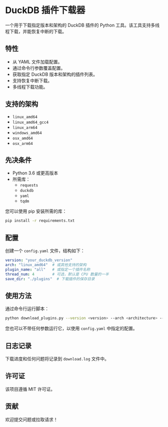 # DuckDB 插件下载器

一个用于下载指定版本和架构的 DuckDB 插件的 Python 工具。该工具支持多线程下载，并能恢复中断的下载。

## 特性

- 从 YAML 文件加载配置。
- 通过命令行参数覆盖配置。
- 获取指定 DuckDB 版本和架构的插件列表。
- 支持恢复中断下载。
- 多线程下载功能。

## 支持的架构

- `linux_amd64`
- `linux_amd64_gcc4`
- `linux_arm64`
- `windows_amd64`
- `osx_amd64`
- `osx_arm64`

## 先决条件

- Python 3.6 或更高版本
- 所需库：
  - `requests`
  - `duckdb`
  - `yaml`
  - `tqdm`

您可以使用 pip 安装所需的库：

```bash
pip install -r requirements.txt
```

## 配置

创建一个 `config.yaml` 文件，结构如下：

```yaml
version: "your_duckdb_version"
arch: "linux_amd64"  # 或其他支持的架构
plugin_name: "all"   # 或指定一个插件名称
thread_num: 4        # 可选，默认是 CPU 数量的一半
save_dir: "./plugins"  # 下载插件的保存目录
```

## 使用方法

通过命令行运行脚本：

```bash
python download_plugins.py --version <version> --arch <architecture> --plugin_name <plugin_name> --thread_num <number_of_threads> --save_dir <save_directory>
```

您也可以不带任何参数运行它，以使用 `config.yaml` 中指定的配置。

## 日志记录

下载进度和任何问题将记录到 `download.log` 文件中。

## 许可证

该项目遵循 MIT 许可证。

## 贡献

欢迎提交问题或拉取请求！